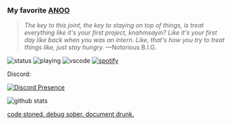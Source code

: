 ### My favorite [ANOO](https://github.com/3nood)
> *The key to this joint, the key to staying on top of things, is treat everything like it's your first project, knahmsayin? Like it's your first day like back when you was an intern. Like, that's how you try to treat things like, just stay hungry.*
—Notorious B.I.G.

![status](https://dev.discordprofiles.me/badge/status/853742693577392178?simple=true)
![playing](https://dev.discordprofiles.me/badge/playing/853742693577392178)
![vscode](https://dev.discordprofiles.me/badge/vscode/853742693577392178)
[![spotify](https://dev.discordprofiles.me/badge/spotify/)](https://dev.discordprofiles.me/openspotify/853742693577392178)

Discord:

[![Discord Presence](https://lanyard-profile-readme.vercel.app/api/853742693577392178)](https://discord.com/users/853742693577392178)

![github stats](https://github-readme-stats.vercel.app/api?username=dalbir-1&show_icons=true&title_color=fff&icon_color=79ff97&text_color=9f9f9f&bg_color=151515)

[code stoned. debug sober. document drunk.](https://chanelbots.com)
